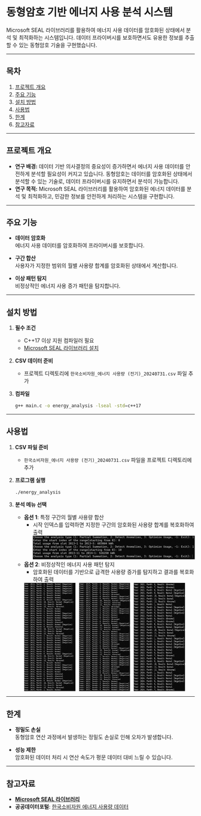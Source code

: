
# 동형암호 기반 에너지 사용 분석 시스템

Microsoft SEAL 라이브러리를 활용하여 에너지 사용 데이터를 암호화된 상태에서 분석 및 최적화하는 시스템입니다. 데이터 프라이버시를 보호하면서도 유용한 정보를 추출할 수 있는 동형암호 기술을 구현했습니다.

---

## 목차

1. [프로젝트 개요](#프로젝트-개요)
2. [주요 기능](#주요-기능)
3. [설치 방법](#설치-방법)
4. [사용법](#사용법)
5. [한계](#한계)
6. [참고자료](#참고자료)

---

## 프로젝트 개요

- **연구 배경:** 데이터 기반 의사결정의 중요성이 증가하면서 에너지 사용 데이터를 안전하게 분석할 필요성이 커지고 있습니다. 동형암호는 데이터를 암호화된 상태에서 분석할 수 있는 기술로, 데이터 프라이버시를 유지하면서 분석이 가능합니다.
- **연구 목적:** Microsoft SEAL 라이브러리를 활용하여 암호화된 에너지 데이터를 분석 및 최적화하고, 민감한 정보를 안전하게 처리하는 시스템을 구현합니다.

---

## 주요 기능

- **데이터 암호화**  
  에너지 사용 데이터를 암호화하여 프라이버시를 보호합니다.

- **구간 합산**  
  사용자가 지정한 범위의 월별 사용량 합계를 암호화된 상태에서 계산합니다.

- **이상 패턴 탐지**  
  비정상적인 에너지 사용 증가 패턴을 탐지합니다.


---

## 설치 방법

1. **필수 조건**
    - C++17 이상 지원 컴파일러 필요
    - [Microsoft SEAL 라이브러리 설치](https://github.com/microsoft/SEAL)

2. **CSV 데이터 준비**
    - 프로젝트 디렉토리에 `한국소비자원_에너지 사용량 (전기)_20240731.csv` 파일 추가

3. **컴파일**
   ```bash
   g++ main.c -o energy_analysis -lseal -std=c++17

---

## 사용법

1. **CSV 파일 준비**
    - `한국소비자원_에너지 사용량 (전기)_20240731.csv` 파일을 프로젝트 디렉토리에 추가

2. **프로그램 실행**
   ```bash
   ./energy_analysis
   ```

3. **분석 메뉴 선택**
    - **옵션 1**: 특정 구간의 월별 사용량 합산
        - 시작 인덱스를 입력하면 지정한 구간의 암호화된 사용량 합계를 복호화하여 출력
      ![img.png](FHE/Image/img.png)
    - **옵션 2**: 비정상적인 에너지 사용 패턴 탐지
        - 암호화된 데이터를 기반으로 급격한 사용량 증가를 탐지하고 결과를 복호화하여 출력
      <div style="display: flex; gap: 10px;">
          <img src="FHE/Image/img_1.png" alt="이미지 1" width="30%">
          <img src="FHE/Image/img_2.png" alt="이미지 2" width="30%">
          <img src="FHE/Image/img_3.png" alt="이미지 3" width="30%">
        </div>
      
---

## 한계

- **정밀도 손실**  
  동형암호 연산 과정에서 발생하는 정밀도 손실로 인해 오차가 발생합니다.

- **성능 제한**  
  암호화된 데이터 처리 시 연산 속도가 평문 데이터 대비 느릴 수 있습니다.


---


## 참고자료

- **[Microsoft SEAL 라이브러리](https://github.com/microsoft/SEAL)**
- **공공데이터포털**: [한국소비자원 에너지 사용량 데이터](https://www.data.go.kr/data/15100589/fileData.do)
